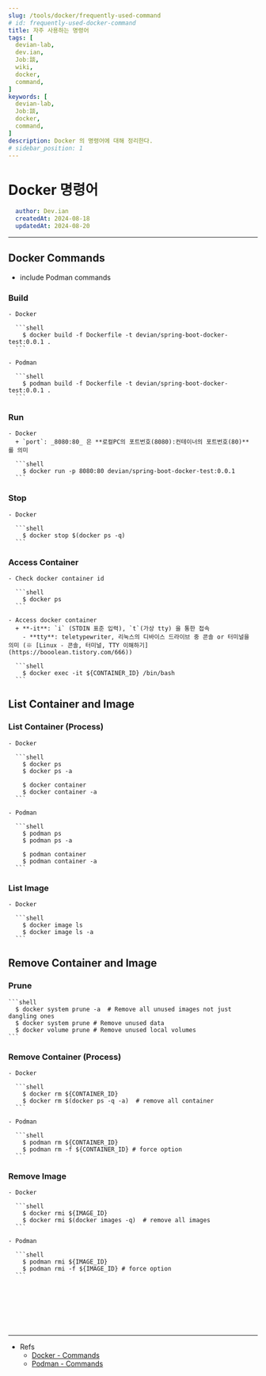 ```yaml
---
slug: /tools/docker/frequently-used-command
# id: frequently-used-docker-command
title: 자주 사용하는 명령어
tags: [
  devian-lab, 
  dev.ian,
  Jobː談,
  wiki,
  docker,
  command,
]
keywords: [
  devian-lab,
  Jobː談,
  docker,
  command,
]
description: Docker 의 명령어에 대해 정리한다.
# sidebar_position: 1
---
```


<!--title -->
# Docker 명령어
<!--//title -->

<!-- 
```json
{
  "author": "Dev.ian",
  "createdAt": "2024-08-18",
  "updatedAt": "2024-08-20"
}
``` 
-->

```yaml
  author: Dev.ian
  createdAt: 2024-08-18
  updatedAt: 2024-08-20
```

---

## Docker Commands

  - include Podman commands

  ### Build

    - Docker

      ```shell
        $ docker build -f Dockerfile -t devian/spring-boot-docker-test:0.0.1 .
      ```

    - Podman

      ```shell
        $ podman build -f Dockerfile -t devian/spring-boot-docker-test:0.0.1 .
      ```

  ### Run

    - Docker
      + `port`: _8080:80_ 은 **로컬PC의 포트번호(8080):컨테이너의 포트번호(80)** 를 의미

      ```shell
        $ docker run -p 8080:80 devian/spring-boot-docker-test:0.0.1
      ```

  ### Stop

    - Docker

      ```shell
        $ docker stop $(docker ps -q)
      ```

  ### Access Container

    - Check docker container id

      ```shell
        $ docker ps
      ```
    
    - Access docker container
      + **-it**: `i` (STDIN 표준 입력), `t`(가상 tty) 을 통한 접속
        - **tty**: teletypewriter, 리눅스의 디바이스 드라이브 중 콘솔 or 터미널을 의미 (※ [Linux - 콘솔, 터미널, TTY 이해하기](https://booolean.tistory.com/666))

      ```shell
        $ docker exec -it ${CONTAINER_ID} /bin/bash
      ```

## List Container and Image
  ### List Container (Process)

    - Docker

      ```shell
        $ docker ps
        $ docker ps -a

        $ docker container
        $ docker container -a
      ```

    - Podman

      ```shell
        $ podman ps
        $ podman ps -a

        $ podman container
        $ podman container -a
      ```

  ### List Image

    - Docker

      ```shell
        $ docker image ls
        $ docker image ls -a
      ```



## Remove Container and Image

  ### Prune

    ```shell
      $ docker system prune -a  # Remove all unused images not just dangling ones
      $ docker system prune # Remove unused data
      $ docker volume prune # Remove unused local volumes
    ```
  ### Remove Container (Process)

    - Docker

      ```shell
        $ docker rm ${CONTAINER_ID}
        $ docker rm $(docker ps -q -a)  # remove all container
      ```

    - Podman

      ```shell
        $ podman rm ${CONTAINER_ID}
        $ podman rm -f ${CONTAINER_ID} # force option
      ```

  ### Remove Image

    - Docker

      ```shell
        $ docker rmi ${IMAGE_ID}
        $ docker rmi $(docker images -q)  # remove all images
      ```

    - Podman

      ```shell
        $ podman rmi ${IMAGE_ID}
        $ podman rmi -f ${IMAGE_ID} # force option
      ```




<br /><br /><br /><br /><br />

---
- Refs
  + [Docker - Commands](https://docs.docker.com/reference/cli/docker/)
  + [Podman - Commands](https://docs.podman.io/en/latest/Commands.html)